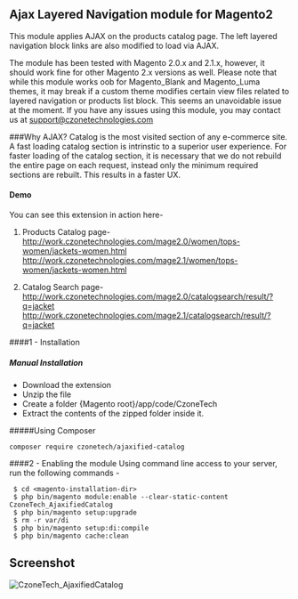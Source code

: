 ## Ajax Layered Navigation module for Magento2
This module applies AJAX on the products catalog page. The left layered navigation block links are also modified to load via AJAX.

The module has been tested with Magento 2.0.x and 2.1.x, however, it should work fine for other Magento 2.x versions as well.
Please note that while this module works oob for Magento_Blank and Magento_Luma themes, it may break if a custom theme modifies certain view files related to layered navigation or products list block. This seems an unavoidable issue at the moment.
If you have any issues using this module, you may contact us at support@czonetechnologies.com

###Why AJAX?
Catalog is the most visited section of any e-commerce site. A fast loading catalog section is intrinstic to a superior user experience.
For faster loading of the catalog section, it is necessary that we do not rebuild the entire page on each request, instead only the minimum required sections are rebuilt. This results in a faster UX.

#### Demo
You can see this extension in action here-

1. Products Catalog page-
http://work.czonetechnologies.com/mage2.0/women/tops-women/jackets-women.html
http://work.czonetechnologies.com/mage2.1/women/tops-women/jackets-women.html

2. Catalog Search page-
http://work.czonetechnologies.com/mage2.0/catalogsearch/result/?q=jacket
http://work.czonetechnologies.com/mage2.1/catalogsearch/result/?q=jacket

####1 - Installation
##### Manual Installation

 * Download the extension
 * Unzip the file
 * Create a folder {Magento root}/app/code/CzoneTech
 * Extract the contents of the zipped folder inside it.


#####Using Composer

```
composer require czonetech/ajaxified-catalog
```

####2 -  Enabling the module
Using command line access to your server, run the following commands -
```
 $ cd <magento-installation-dir>
 $ php bin/magento module:enable --clear-static-content CzoneTech_AjaxifiedCatalog
 $ php bin/magento setup:upgrade
 $ rm -r var/di
 $ php bin/magento setup:di:compile
 $ php bin/magento cache:clean
```


## Screenshot
![CzoneTech_AjaxifiedCatalog](https://cloud.githubusercontent.com/assets/1729518/18914661/a9f63caa-85ab-11e6-9598-85a2eaa387df.png)
